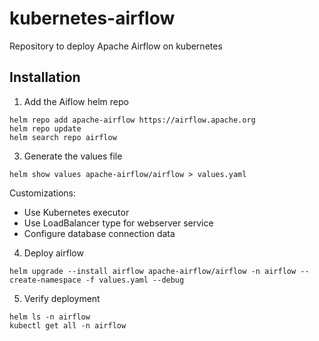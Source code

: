 # kubernetes-airflow
Repository to deploy Apache Airflow on kubernetes

## Installation

1. Add the Aiflow helm repo
```
helm repo add apache-airflow https://airflow.apache.org
helm repo update
helm search repo airflow
```

3. Generate the values file
```
helm show values apache-airflow/airflow > values.yaml
```

Customizations:
- Use Kubernetes executor
- Use LoadBalancer type for webserver service
- Configure database connection data

4. Deploy airflow
```
helm upgrade --install airflow apache-airflow/airflow -n airflow --create-namespace -f values.yaml --debug
```

5. Verify deployment
```
helm ls -n airflow
kubectl get all -n airflow
```
